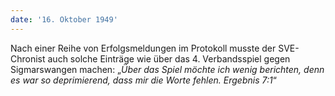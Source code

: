```yaml
---
date: '16. Oktober 1949'
---
```


Nach einer Reihe von Erfolgsmeldungen im Protokoll musste der SVE-Chronist auch solche Einträge wie über das 4. Verbandsspiel gegen Sigmarswangen machen: „_Über das Spiel möchte ich wenig berichten, denn es war so deprimierend, dass mir die Worte fehlen. Ergebnis 7:1_“
